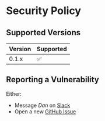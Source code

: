 # Security Policy

## Supported Versions

| Version | Supported          |
| ------- | ------------------ |
| 0.1.x   | :white_check_mark: |

## Reporting a Vulnerability

Either:
- Message *Dan* on [Slack](https://join.slack.com/t/trackportfolio/shared_invite/zt-f9u10eup-d0uku08b85DKQRhCMOV_Kw)
- Open a new [GitHub Issue](https://github.com/dan-lynch/trackportfol.io/issues/new)
